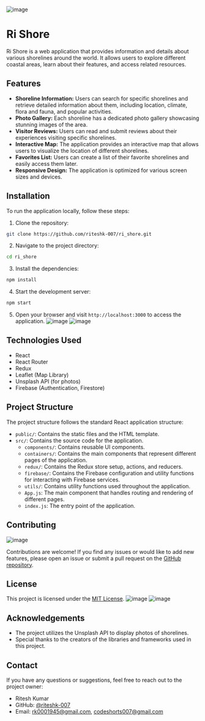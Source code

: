 ![image](https://github.com/riteshk-007/ri_shore/assets/135107962/fe64f7cb-2732-49b8-acc2-58243711b60c)


# Ri Shore

Ri Shore is a web application that provides information and details about various shorelines around the world. It allows users to explore different coastal areas, learn about their features, and access related resources.

## Features

- **Shoreline Information:** Users can search for specific shorelines and retrieve detailed information about them, including location, climate, flora and fauna, and popular activities.
- **Photo Gallery:** Each shoreline has a dedicated photo gallery showcasing stunning images of the area.
- **Visitor Reviews:** Users can read and submit reviews about their experiences visiting specific shorelines.
- **Interactive Map:** The application provides an interactive map that allows users to visualize the location of different shorelines.
- **Favorites List:** Users can create a list of their favorite shorelines and easily access them later.
- **Responsive Design:** The application is optimized for various screen sizes and devices.

## Installation

To run the application locally, follow these steps:

1. Clone the repository:

```bash
git clone https://github.com/riteshk-007/ri_shore.git
```

2. Navigate to the project directory:

```bash
cd ri_shore
```

3. Install the dependencies:

```bash
npm install
```

4. Start the development server:

```bash
npm start
```

5. Open your browser and visit `http://localhost:3000` to access the application.
![image](https://github.com/riteshk-007/ri_shore/assets/135107962/b34b3675-3c9a-47a7-9065-72ea65b45b4c)
![image](https://github.com/riteshk-007/ri_shore/assets/135107962/f5a02818-8d86-4be0-9c6f-1dc34ded9057)


## Technologies Used

- React
- React Router
- Redux
- Leaflet (Map Library)
- Unsplash API (for photos)
- Firebase (Authentication, Firestore)

## Project Structure

The project structure follows the standard React application structure:

- `public/`: Contains the static files and the HTML template.
- `src/`: Contains the source code for the application.
  - `components/`: Contains reusable UI components.
  - `containers/`: Contains the main components that represent different pages of the application.
  - `redux/`: Contains the Redux store setup, actions, and reducers.
  - `firebase/`: Contains the Firebase configuration and utility functions for interacting with Firebase services.
  - `utils/`: Contains utility functions used throughout the application.
  - `App.js`: The main component that handles routing and rendering of different pages.
  - `index.js`: The entry point of the application.

## Contributing
![image](https://github.com/riteshk-007/ri_shore/assets/135107962/0a978111-ba1a-48a8-adbf-9a71916f8af9)

Contributions are welcome! If you find any issues or would like to add new features, please open an issue or submit a pull request on the [GitHub repository](https://github.com/riteshk-007/ri_shore).

## License

This project is licensed under the [MIT License](LICENSE).
![image](https://github.com/riteshk-007/ri_shore/assets/135107962/d5b77eb9-0980-426e-901a-953b4abc7619)
![image](https://github.com/riteshk-007/ri_shore/assets/135107962/cbd500fc-b897-488d-880e-bc83cf7b130d)


## Acknowledgements

- The project utilizes the Unsplash API to display photos of shorelines.
- Special thanks to the creators of the libraries and frameworks used in this project.

## Contact

If you have any questions or suggestions, feel free to reach out to the project owner:

- Ritesh Kumar
- GitHub: [@riteshk-007](https://github.com/riteshk-007)
- Email:  rk0001945@gmail.com, codeshorts007@gmail.com
